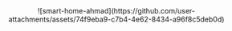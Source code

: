 <center>
![smart-home-ahmad](https://github.com/user-attachments/assets/74f9eba9-c7b4-4e62-8434-a96f8c5deb0d)
</center>
